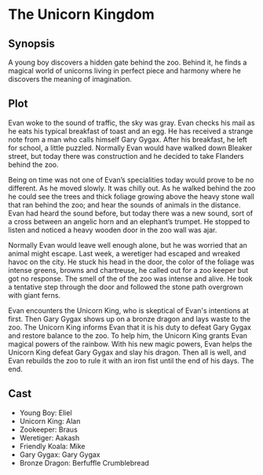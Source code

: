 # The Unicorn Kingdom

## Synopsis

A young boy discovers a hidden gate behind the zoo.
Behind it, he finds a magical world of unicorns living in perfect piece and harmony where he discovers the meaning of imagination.

## Plot

Evan woke to the sound of traffic, the sky was gray.
Evan checks his mail as he eats his typical breakfast of toast and an egg. He has received a strange note from a man who calls himself Gary Gygax. After his breakfast, he left for school, a little puzzled.
Normally Evan would have walked down Bleaker street, but today there was construction and he decided to take Flanders behind the zoo.

Being on time was not one of Evan’s specialities today would prove to be no different.
As he moved slowly. It was chilly out.
As he walked behind the zoo he could see the trees and thick foliage growing above the heavy stone wall that ran behind the zoo; and hear the sounds of animals in the distance.
Evan had heard the sound before, but today there was a new sound, sort of a cross between an angelic horn and an elephant’s trumpet.
He stopped to listen and noticed a heavy wooden door in the zoo wall was ajar.

Normally Evan would leave well enough alone, but he was worried that an animal might escape. Last week, a weretiger had escaped and wreaked havoc on the city.
He stuck his head in the door, the color of the foliage was intense greens, browns and chartreuse, he called out for a zoo keeper but got no response.
The smell of the of the zoo was intense and alive.
He took a tentative step through the door and followed the stone path overgrown with giant ferns.

Evan encounters the Unicorn King, who is skeptical of Evan's intentions at first. Then Gary Gygax shows up on a bronze dragon and lays waste to the zoo. The Unicorn King informs Evan that it is his duty to defeat Gary Gygax and restore balance to the zoo. To help him, the Unicorn King grants Evan magical powers of the rainbow. With his new magic powers, Evan helps the Unicorn King defeat Gary Gygax and slay his dragon. Then all is well, and Evan rebuilds the zoo to rule it with an iron fist until the end of his days.
The end.

## Cast

* Young Boy: Eliel
* Unicorn King: Alan
* Zookeeper: Braus
* Weretiger: Aakash
* Friendly Koala: Mike
* Gary Gygax: Gary Gygax
* Bronze Dragon: Berfuffle Crumblebread

